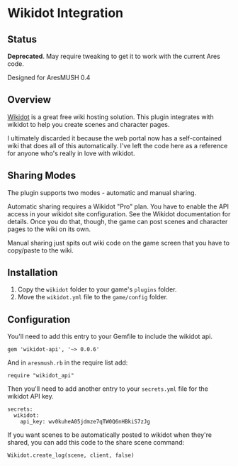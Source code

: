 # Wikidot Integration

## Status

**Deprecated**.  May require tweaking to get it to work with the current Ares code.

Designed for AresMUSH 0.4

## Overview

[Wikidot](http://www.wikidot.com/) is a great free wiki hosting solution.  This plugin integrates with wikidot to help you create scenes and character pages.

I ultimately discarded it because the web portal now has a self-contained wiki that does all of this automatically.  I've left the code here as a reference for anyone who's really in love with wikidot.  

## Sharing Modes

The plugin supports two modes - automatic and manual sharing.

Automatic sharing requires a Wikidot "Pro" plan.  You have to enable the API access in your wikidot site configuration.  See the Wikidot documentation for details.  Once you do that, though, the game can post scenes and character pages to the wiki on its own.

Manual sharing just spits out wiki code on the game screen that you have to copy/paste to the wiki.

## Installation

1. Copy the `wikidot` folder to your game's `plugins` folder.
2. Move the `wikidot.yml` file to the `game/config` folder.

## Configuration

You'll need to add this entry to your Gemfile to include the wikidot api.

    gem 'wikidot-api', '~> 0.0.6'

And in `aresmush.rb` in the require list add:

    require "wikidot_api"

Then you'll need to add another entry to your `secrets.yml` file for the wikidot API key.

    secrets:
      wikidot:
        api_key: wv0kuheA05jdmze7qTW0Q6nHBkiS7zJg

If you want scenes to be automatically posted to wikidot when they're shared, you can add this code to the share scene command:

    Wikidot.create_log(scene, client, false)

